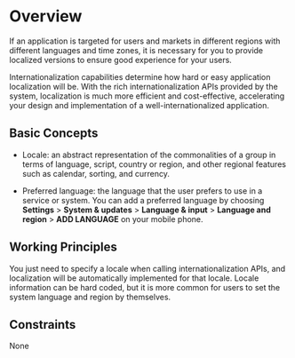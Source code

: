# Overview


If an application is targeted for users and markets in different regions with different languages and time zones, it is necessary for you to provide localized versions to ensure good experience for your users.


Internationalization capabilities determine how hard or easy application localization will be. With the rich internationalization APIs provided by the system, localization is much more efficient and cost-effective, accelerating your design and implementation of a well-internationalized application.


## Basic Concepts

- Locale: an abstract representation of the commonalities of a group in terms of language, script, country or region, and other regional features such as calendar, sorting, and currency.

- Preferred language: the language that the user prefers to use in a service or system. You can add a preferred language by choosing **Settings** &gt; **System &amp; updates** &gt; **Language &amp; input** &gt; **Language and region** &gt; **ADD LANGUAGE** on your mobile phone.


## Working Principles

You just need to specify a locale when calling internationalization APIs, and localization will be automatically implemented for that locale. Locale information can be hard coded, but it is more common for users to set the system language and region by themselves.


## Constraints

None

